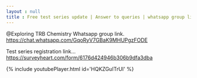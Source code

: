 ```yaml
---
layout : null
title : Free test series update | Answer to queries | whatsapp group link
---
```


@Exploring TRB Chemistry 
Whatsapp group link.
https://chat.whatsapp.com/GqoRyV7GBaK9MHUPgzFODE


Test series registration link...
https://surveyheart.com/form/6176d424946b306b9dfa3dba



{% include youtubePlayer.html id='HQKZGuITrUI' %}
